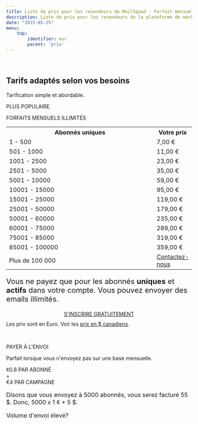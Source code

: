 ```yaml
---
title: Liste de prix pour les revendeurs de MailSquad - Forfait mensuel illimité ou paiement par envoi CAD
description: Liste de prix pour les revendeurs de la plateforme de marketing courriel en marque blanche MailSquad.
date: "2015-05-25"
menu:
    top:
        identifier: eur
        parent: 'prix'
---
```

<section class="price-2" style="padding-top:20px;">
    <div class="container">
        <div class="row">
            <div class="col-sm-12 ">
                <h1>Tarifs adaptés selon vos besoins</h1>
                <p class="lead">Tarification simple et abordable.</p>
            </div>
        </div>
    </div>
    <div class="container pricing">
        <div class="plans">
            <div class="plan">
                <div class="top"><p>PLUS POPULAIRE</p></div>
                <div class="title">
                    FORFAITS MENSUELS ILLIMITÉS
                    <table class="pricing-table">
                            <col width="80%">
                            <col width="20%">
                            <tr>
                                <th>Abonnés uniques</th>
                                <th>Votre prix</th>
                            </tr>
                            <tr>
                                <td>1 - 500</td>
                                <td>7,00 &euro;</td>
                            </tr>
                            <tr>
                                <td>501 - 1000</td>
                                <td>11,00 &euro;</td>
                            </tr>
                            <tr>
                                <td>1001 - 2500</td>
                                <td>23,00 &euro;</td>
                            </tr>
                            <tr>
                                <td>2501 - 5000</td>
                                <td>35,00 &euro;</td>
                            </tr>
                            <tr>
                                <td>5001 - 10000</td>
                                <td>59,00 &euro;</td>
                            </tr>
                            <tr>
                                <td>10001 - 15000</td>
                                <td>95,00 &euro;</td>
                            </tr>
                            <tr>
                                <td>15001 - 25000</td>
                                <td>119,00 &euro;</td>
                            </tr>
                            <tr>
                                <td>25001 - 50000</td>
                                <td>179,00 &euro;</td>
                            </tr>
                            <tr>
                                <td>50001 - 60000</td>
                                <td>235,00 &euro;</td>
                            </tr>
                            <tr>
                                <td>60001 - 75000</td>
                                <td>289,00 &euro;</td>
                            </tr>
                            <tr>
                                <td>75001 - 85000</td>
                                <td>319,00 &euro;</td>
                            </tr>
                            <tr>
                                <td>85001 - 100000</td>
                                <td>359,00 &euro;</td>
                            </tr>
                             <tr>
                                <td>Plus de 100 000</td>
                                <td colspan="3"><a href="/fr/contact/">Contactez-nous</a></td>
                            </tr>             
                        </table>
                        <p style="font-size:20px">Vous ne payez que pour les abonnés <strong>uniques</strong> et <strong>actifs</strong> dans votre compte. Vous pouvez envoyer des emails illimités.</p>
                        <div class="btns" style="margin-top: 15px;text-align:center;">
                            <a class="btn btn-primary" href="https://app.mailsquad.com/login/signup/u?lang=fr">
                                <span>S'INSCRIRE GRATUITEMENT</span>
                            </a>
                        </div>
                </div>
                <div style="margin-top:10px">Les prix sont en Euro. Voir les <a href="/fr/prix/cad/">prix en $ canadiens</a>.</div>
            </div>
            <div class="plan">
                <div class="top"><p>&nbsp;</p></div>
                <div class="title">
                    PAYER À L'ENVOI
                    <p>Parfait lorsque vous n'envoyez pas sur une base mensuelle.</p>
                    <div class="price">
                        <div class="persubscriber">
                            <span class="currency">&cent;</span>0.8
                            <span class="period">PAR ABONNÉ</span>
                        </div>
                        <div style="width:10%;">+</div>
                        <div class="percampaign">
                            <span class="currency">&euro;</span>4
                            <span class="period">PAR CAMPAGNE</span>
                        </div>
                    </div>
                    <p style="font-size:16px;">Disons que vous envoyez à 5000 abonnés, vous serez facturé 55 $. Donc, 5000 x 1 ¢ + 5&nbsp;$.</p>
                    <p style="font-size:16px;">Volume d'envoi élevé? <a href="/fr/contact/" style="color:white;font-weight:400;">Contactez-nous!</a></p>
                </div>
            </div>
        </div>
    </div>
</section>